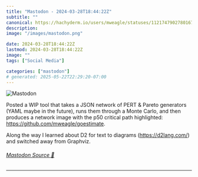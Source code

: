```yaml
---
title: "Mastodon - 2024-03-28T18:44:22Z"
subtitle: ""
canonical: https://hachyderm.io/users/mweagle/statuses/112174790278016743
description:
image: "/images/mastodon.png"

date: 2024-03-28T18:44:22Z
lastmod: 2024-03-28T18:44:22Z
image: ""
tags: ["Social Media"]

categories: ["mastodon"]
# generated: 2025-05-22T22:29:20-07:00
---
```

![Mastodon](/images/mastodon.png)

<p>Posted a WIP tool that takes a JSON network of PERT &amp; Pareto generators (YAML maybe in the future), runs them through a Monte Carlo, and then produces a network image with the p50 critical path highlighted: <a href="https://github.com/mweagle/goestimate" target="_blank" rel="nofollow noopener noreferrer" translate="no"><span class="invisible">https://</span><span class="">github.com/mweagle/goestimate</span><span class="invisible"></span></a>. </p><p>Along the way I learned about D2 for text to diagrams (<a href="https://d2lang.com/" target="_blank" rel="nofollow noopener noreferrer" translate="no"><span class="invisible">https://</span><span class="">d2lang.com/</span><span class="invisible"></span></a>) and switched away from Graphviz.</p>


###### [Mastodon Source 🐘](https://hachyderm.io/@mweagle/112174790278016743)

___

